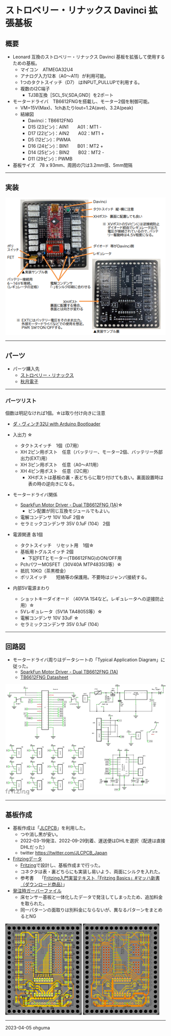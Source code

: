 # ストロベリー・リナックス Davinci 拡張基板

## 概要

+ Leonard 互換のストロベリー・リナックス Davinci 基板を拡張して使用するための基板。
  + マイコン　ATMEGA32U4 
  + アナログ入力12本（A0～A11）が利用可能。
  + 1つのタクトスイッチ（D7） はINPUT_PULLUPで利用する。
  + 複数のI2C端子
    + TJ3B互換［SCL,5V,SDA,GND］を2ポート
+ モータードライバ　TB6612FNGを搭載し、モーター2個を制御可能。
  + VM=15V(Max)、1chあたりIout=1.2A(ave)、3.2A(peak)
  + 結線図
    + Davinci：TB6612FNG
    + D15 (23ピン)：AIN1　　A01：MT1 -
    + D17 (22ピン)：AIN2　　A02：MT1 +
    + D5  (12ピン)：PWMA
    + D16 (24ピン)：BIN1　　B01：MT2 +
    + D14 (25ピン)：BIN2　　B02：MT2 - 
    + D11 (29ピン)：PWMB
+ 基板サイズ　78 x 93mm、周囲の穴は3.2mm径、5mm間隔

----

## 実装

<img src="./documents/board2022.png">

----
## パーツ

+ パーツ購入先
  + [ストロベリー・リナックス](http://strawberry-linux.com/)
  + [秋月電子](https://akizukidenshi.com/catalog/)

----
### パーツリスト

個数は明記なければ1個。☆は取り付け向きに注意



+ [ダ・ヴィンチ32U with Arduino Bootloader](http://strawberry-linux.com/catalog/items?code=25005)
+ 入出力 ☆
  - タクトスイッチ　1個（D7用）
  - XH 2ピン用ポスト　任意（バッテリー、モーター2個、バッテリー外部出力(EXT)用）
  - XH 3ピン用ポスト　任意（A0～A11用）
  - XH 4ピン用ポスト　任意（I2C用）
    - XHポストは基板の裏・表どちらに取り付けても良い。裏面設置時は表の時の逆向きになる。

+ モータードライバ関係
  - [SparkFun Motor Driver - Dual TB6612FNG (1A)](https://www.sparkfun.com/products/14451)☆
    - ピン配置が同じ互換モジュールでもよい。
  - 電解コンデンサ 10V 10uF 2個☆
  - セラミックコンデンサ 35V 0.1uF (104） 2個

+ 電源関連 各1個
  - タクトスイッチ　リセット用　1個☆
  - 基板用トグルスイッチ 2個
    - 下記FETとモーター(TB6612FNG)のON/OFF用
  - PchパワーMOSFET（30V40A MTP4835I3等）☆
  - 抵抗 10KΩ（茶黒橙金）
  - ポリスイッチ　　短絡等の保護用。不要時はジャンパ接続する。

+ 内部5V電源まわり
  - ショットキーダイオード （40V1A 1S4など。レギュレータへの逆接防止用）☆
  - 5Vレギュレータ（5V1A TA4805S等）☆
  - 電解コンデンサ 10V 33uF ☆
  - セラミックコンデンサ 35V 0.1uF (104）

----
## 回路図

- モータードライバ周りはデータシートの「Typical Application Diagram」に従った。
  - [SparkFun Motor Driver - Dual TB6612FNG (1A)](https://www.sparkfun.com/products/14451)
  - [TB6612FNG Datasheet](https://www.sparkfun.com/datasheets/Robotics/TB6612FNG.pdf)

<img src="./documents/schema2022.png">

----
## 基板作成

+ 基板作成は「[JLCPCB](https://jlcpcb.com/)」を利用した。
  + つや消し黒が安い。
  + 2022-03-19発注、2022-09-29到着、運送便はDHLを選択（配達は直接DHLだった）
  + twitter https://twitter.com/JLCPCB_Japan
+ [Fritzingデータ](./pcb/Davinci_controller_2022.fzz)
  + [Fritzing](https://fritzing.org/)で設計し、基板作成まで行った。
  + コネクタは表・裏どちらにも実装し易いよう、両面にシルクを入れた。
  + 参考書　 「[Fritzing入門実習テキスト「Fritzing Basics」#マッハ新書 （ダウンロード商品）](https://booth.pm/ja/items/1414214)」
+ [発注時ガーバーファイル](./pcb/order_Davinci_controller_2022.zip)
  + 床センサー基板と一体化したデータで発注してしまったため、追加料金を取られた。
  + 同一パターンの面取りは別料金にならないが、異なるパターンをまとめるとNG

<img src="./pcb/pcb2022_top.png" width="240px"> <img src="./pcb/pcb2022_bottom.png" width="240px">


----
2023-04-05 ohguma